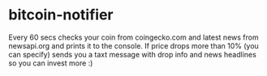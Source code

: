 # bitcoin-notifier
Every 60 secs checks your coin from coingecko.com and latest news from newsapi.org and prints it to the console. 
If price drops more than 10% (you can specify) sends you a taxt message with drop info and news headlines so you can invest more :)
